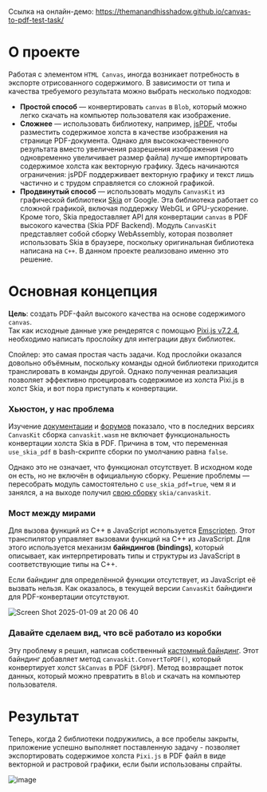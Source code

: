 Ссылка на онлайн-демо: https://themanandhisshadow.github.io/canvas-to-pdf-test-task/

# О проекте

Работая с элементом `HTML Canvas`, иногда возникает потребность в экспорте отрисованного содержимого. В зависимости от типа и качества требуемого результата можно выбрать несколько подходов:

- **Простой способ** — конвертировать `canvas` в `Blob`, который можно легко скачать на компьютер пользователя как изображение.  
- **Сложнее** — использовать библиотеку, например, [jsPDF](https://github.com/parallax/jsPDF), чтобы разместить содержимое холста в качестве изображения на странице PDF-документа. Однако для высококачественного результата вместо увеличения разрешения изображения (что одновременно увеличивает размер файла) лучше импортировать содержимое холста как векторную графику. Здесь начинаются ограничения: jsPDF поддерживает векторную графику и текст лишь частично и с трудом справляется со сложной графикой.  
- **Продвинутый способ** — использовать модуль `CanvasKit` из графической библиотеки [Skia](https://github.com/google/skia) от Google. Эта библиотека работает со сложной графикой, включая поддержку WebGL и GPU-ускорение. Кроме того, Skia предоставляет API для конвертации `canvas` в PDF высокого качества (Skia PDF Backend). Модуль `CanvasKit` представляет собой сборку WebAssembly, которая позволяет использовать Skia в браузере, поскольку оригинальная библиотека написана на `C++`. В данном проекте реализовано именно это решение.

# Основная концепция

**Цель**: создать PDF-файл высокого качества на основе содержимого `canvas`.  
Так как исходные данные уже рендерятся с помощью [Pixi.js v7.2.4](https://www.npmjs.com/package/pixi.js-legacy/v/7.2.4), необходимо написать прослойку для интеграции двух библиотек.

Спойлер: это самая простая часть задачи. Код прослойки оказался довольно объёмным, поскольку команды одной библиотеки приходится транслировать в команды другой. Однако полученная реализация позволяет эффективно проецировать содержимое из холста Pixi.js в холст Skia, и вот пора приступать к конвертации.

### Хьюстон, у нас проблема

Изучение [документации](https://skia.org/docs/) и [форумов](https://groups.google.com/g/skia-discuss/c/SzTGfl_rQdI/m/QBv4tENHAgAJ) показало, что в последних версиях `CanvasKit` сборка `canvaskit.wasm` не включает функциональность конвертации холста Skia в PDF. Причина в том, что переменная `use_skia_pdf` в bash-скрипте сборки по умолчанию равна `false`.

Однако это не означает, что функционал отсутствует. В исходном коде он есть, но не включён в официальную сборку. Решение проблемы — пересобрать модуль самостоятельно с `use_skia_pdf=true`, чем я и занялся, а на выходе получил [свою сборку](https://github.com/theManAndHisShadow/skia-browser-pdf/tree/main) `skia/canvaskit`.

### Мост между мирами

Для вызова функций из C++ в JavaScript используется [Emscripten](https://github.com/emscripten-core/emscripten). Этот транспилятор управляет вызовами функций на C++ из JavaScript. Для этого используется механизм **байндингов (bindings)**, который описывает, как интерпретировать типы и структуры из JavaScript в соответствующие типы на C++.

Если байндинг для определённой функции отсутствует, из JavaScript её вызвать нельзя. Как оказалось, в текущей версии `CanvasKit` байндинги для PDF-конвертации отсутствуют.

![Screen Shot 2025-01-09 at 20 06 40](https://github.com/user-attachments/assets/9d0205fa-f2ff-4299-87e3-4eb6827b4a81)




### Давайте сделаем вид, что всё работало из коробки

Эту проблему я решил, написав собственный [кастомный байндинг](https://github.com/theManAndHisShadow/skia-browser-pdf/blob/main/modules/canvaskit/canvaskit_extended_bindings.cpp). Этот байндинг добавляет метод `canvaskit.ConvertToPDF()`, который конвертирует холст `SkCanvas` в PDF (`SkPDF`). Метод возвращает поток данных, который можно превратить в `Blob` и скачать на компьютер пользователя.

# Результат
Теперь, когда 2 библиотеки подружились, а все пробелы закрыты, приложение успешно выполняет поставленную задачу - позволяет экспортировать содержимое холста `Pixi.js` в PDF файл в виде векторной и растровой графики, если были использованы спрайты.

![image](https://github.com/user-attachments/assets/f661f224-4137-414e-af69-6f0b0302c7bb)
